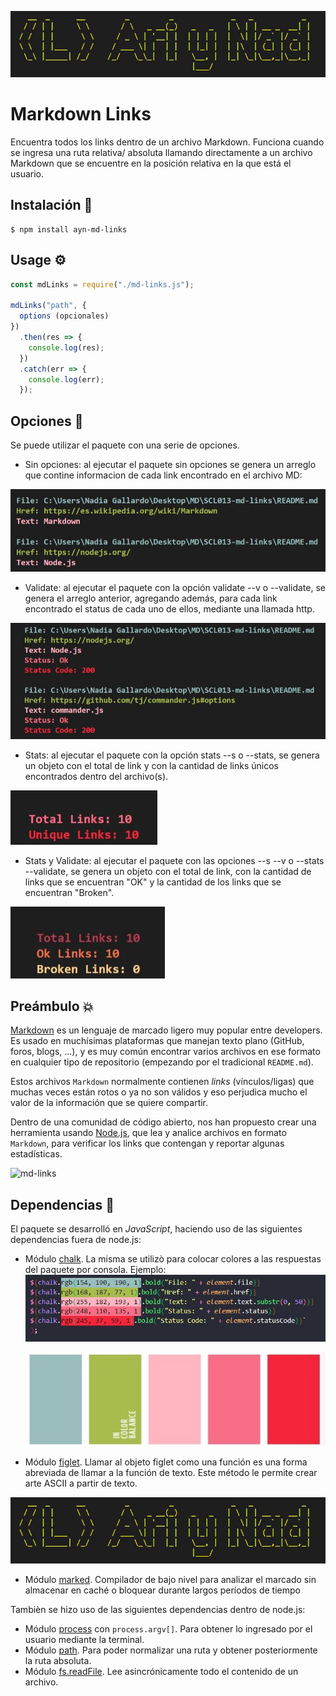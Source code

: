 
![logo](/img/figlet.JPG)


# Markdown Links
Encuentra todos los links dentro de un archivo Markdown. Funciona cuando se ingresa una ruta relativa/ absoluta llamando directamente  a un archivo Markdown que se encuentre en la posición relativa en la que está el usuario.

## Instalación 🔧

```console
$ npm install ayn-md-links
```

## Usage ⚙

```js
const mdLinks = require("./md-links.js");

mdLinks("path", {
  options (opcionales)
})
  .then(res => {
    console.log(res);
  })
  .catch(err => {
    console.log(err);
  });
```

## Opciones 🔑

Se puede utilizar el paquete con una serie de opciones.

- Sin opciones: al ejecutar el paquete sin opciones se genera un arreglo que contine informacion de cada link encontrado en el archivo MD:

![Ej 1](/img/ej-sinopcion.JPG)

- Validate: al ejecutar el paquete con la opción validate --v o --validate, se genera el arreglo anterior, agregando además, para cada link encontrado el status de cada uno de ellos, mediante una llamada http.

![Ej 2](/img/ej-validate.JPG)

- Stats: al ejecutar el paquete con la opción stats --s o --stats, se genera un objeto con el total de link y con la cantidad de links únicos encontrados dentro del archivo(s).

![Ej 3](/img/ej-stats.JPG)

- Stats y Validate: al ejecutar el paquete con las opciones --s --v o --stats --validate, se genera un objeto con el total de link, con la cantidad de links que se encuentran "OK" y la cantidad de los links que se encuentran "Broken".

![Ej 4](/img/ej-syv.JPG)


## Preámbulo 💥

[Markdown](https://es.wikipedia.org/wiki/Markdown) es un lenguaje de marcado
ligero muy popular entre developers. Es usado en muchísimas plataformas que
manejan texto plano (GitHub, foros, blogs, ...), y es muy común
encontrar varios archivos en ese formato en cualquier tipo de repositorio
(empezando por el tradicional `README.md`).

Estos archivos `Markdown` normalmente contienen _links_ (vínculos/ligas) que
muchas veces están rotos o ya no son válidos y eso perjudica mucho el valor de
la información que se quiere compartir.

Dentro de una comunidad de código abierto, nos han propuesto crear una
herramienta usando [Node.js](https://nodejs.org/), que lea y analice archivos
en formato `Markdown`, para verificar los links que contengan y reportar
algunas estadísticas.

![md-links](https://user-images.githubusercontent.com/110297/42118443-b7a5f1f0-7bc8-11e8-96ad-9cc5593715a6.jpg)

## Dependencias 🔗

El paquete se desarrolló en _JavaScript_, haciendo uso de las siguientes dependencias fuera de node.js:

- Módulo [chalk](https://github.com/chalk/chalk). La misma se utilizò para colocar colores a las respuestas del paquete por consola.
  Ejemplo:
  ![Codigo](/img/paletacolor-codigo.jpeg)


  ![Imagen](/img/paletadecolores.jpeg)
 




- Módulo [figlet](https://www.npmjs.com/package/figlet). Llamar al objeto figlet como una función es una forma abreviada de llamar a la función de texto. Este método le permite crear arte ASCII a partir de texto.

![Consola](/img/figlet.JPG)

- Módulo [marked](https://www.npmjs.com/package/marked). Compilador de bajo nivel para analizar el marcado sin almacenar en caché o bloquear durante largos períodos de tiempo

Tambièn se hizo uso de las siguientes dependencias dentro de node.js:

- Módulo [process](https://nodejs.org/docs/latest/api/process.html#process_process_argv) con `process.argv[]`. Para obtener lo ingresado por el usuario mediante la terminal.
- Módulo [path](https://nodejs.org/api/path.html#path_path_isabsolute_path). Para poder normalizar una ruta y obtener posteriormente la ruta absoluta.
- Módulo [fs.readFile](https://node.readthedocs.io/en/latest/api/fs/). Lee asincrónicamente todo el contenido de un archivo.
